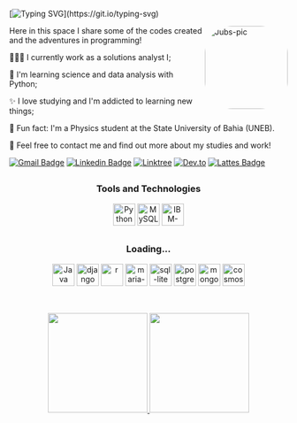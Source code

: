 <!--
**jubssoares/jubssoares** is a ✨ _special_ ✨ repository because its `README.md` (this file) appears on your GitHub profile.

Here are some ideas to get you started:

- 🔭 I’m currently working on ...
- 🌱 I’m currently learning ...
- 👯 I’m looking to collaborate on ...
- 🤔 I’m looking for help with ...
- 💬 Ask me about ...
- 📫 How to reach me: ...
- 😄 Pronouns: ...
- ⚡ Fun fact: ...
-->
<!--<h2>Hello, world! ツ</h2>-->
[![Typing SVG](https://readme-typing-svg.herokuapp.com?font=Fira+Code&weight=100&size=30&pause=1000&color=AE82CF&center=true&vCenter=true&random=false&width=1000&lines=Hello%2C+world!)](https://git.io/typing-svg)

<img align="right" alt="Jubs-pic" height="150" style="border-radius:50px;" src="https://i.pinimg.com/originals/6c/90/28/6c90288d7e10d46d18895f17f420a92c.gif" alt="IMG-20230124-202447">


Here in this space I share some of the codes created and the adventures in programming!

👩🏻‍💻 I currently work as a solutions analyst I;

🌱 I'm learning science and data analysis with Python;

✨ I love studying and I'm addicted to learning new things;

🔭 Fun fact: I'm a Physics student at the State University of Bahia (UNEB).

💬 Feel free to contact me and find out more about my studies and work!

[![Gmail Badge](https://img.shields.io/badge/-eujulianasilvasoares@gmail.com-D14836?style=for-the-badge&logo=gmail&logoColor=white)](mailto:eujulianasilvasoares@gmail.com "Connect via Email")
[![Linkedin Badge](https://img.shields.io/badge/LinkedIn-0077B5?style=for-the-badge&logo=linkedin&logoColor=white)](https://www.linkedin.com/in/julianasilvasoares/)
[![Linktree](https://img.shields.io/badge/linktree-39E09B?style=for-the-badge&logo=linktree&logoColor=white)](https://linktr.ee/jubssoares)
[![Dev.to](https://img.shields.io/badge/dev.to-0A0A0A?style=for-the-badge&logo=devdotto&logoColor=white)](https://dev.to/jubssoares)
[![Lattes Badge](https://img.shields.io/badge/-Lattes-purple?style=for-the-badge&logo=bookstack&logoColor=white&link=http://lattes.cnpq.br/7348547730589925)](http://lattes.cnpq.br/7348547730589925)


##

<div align = "center">
   <h3>Tools and Technologies</h3>

   <img alt="Python" width="40" height="40" src="https://cdn.jsdelivr.net/gh/devicons/devicon/icons/python/python-original.svg" />  
   <img alt="MySQL" width="40" height="40" src="https://cdn.jsdelivr.net/gh/devicons/devicon/icons/mysql/mysql-original.svg" />
   <img alt="IBM-DB2" width="40" height="40" src="https://dbdb.io/media/logos/ibm-db2-vertical.svg" />

##
   <h3>Loading...</h3>
   <img alt="Java" width="40" height="40" src="https://cdn.jsdelivr.net/gh/devicons/devicon/icons/java/java-original.svg" /> 
   <img alt="django" width="40" height="40" src="https://cdn.jsdelivr.net/gh/devicons/devicon/icons/django/django-plain.svg" />   
   <img alt="r" width="40" height="40" src="https://cdn.jsdelivr.net/gh/devicons/devicon@latest/icons/r/r-original.svg" />
   <img alt="maria-db" width="40" height="40" src="https://cdn.jsdelivr.net/gh/devicons/devicon@latest/icons/mariadb/mariadb-original.svg" />
   <img alt="sql-lite" width="40" height="40" src="https://cdn.jsdelivr.net/gh/devicons/devicon@latest/icons/sqlite/sqlite-original.svg" />
   <img alt="postgree-sql" width="40" height="40" src="https://cdn.jsdelivr.net/gh/devicons/devicon@latest/icons/postgresql/postgresql-original.svg" />
   <img alt="mongo-db" width="40" height="40" src="https://cdn.jsdelivr.net/gh/devicons/devicon@latest/icons/mongodb/mongodb-plain.svg" />
   <img alt="cosmos-db" width="40" height="40" src="https://cdn.jsdelivr.net/gh/devicons/devicon@latest/icons/cosmosdb/cosmosdb-original.svg" />   
  
          
 </div>

##

<div align = "center">
<br>
   <a href="https://github.com/jubssoares">
   <img height = "180 px" src = "https://github-readme-stats.vercel.app/api?username=jubssoares&show_icons=true&theme=material-palenight">
   <img height = "180 px" src = "https://github-readme-stats.vercel.app/api/top-langs/?username=jubssoares&layout=compact&langs_count=7&theme=material-palenight">
</div>
      
##


